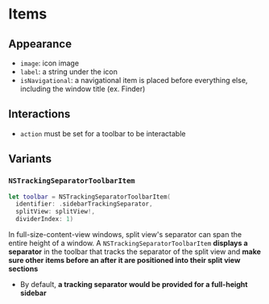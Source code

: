 # Items

## Appearance

- `image`: icon image
- `label`: a string under the icon
- `isNavigational`: a navigational item is placed before everything else,
  including the window title (ex. Finder)

## Interactions

- `action` must be set for a toolbar to be interactable

## Variants

### `NSTrackingSeparatorToolbarItem`

```swift
let toolbar = NSTrackingSeparatorToolbarItem(
  identifier: .sidebarTrackingSeparator,
  splitView: splitView!,
  dividerIndex: 1)
```

In full-size-content-view windows, split view's separator can span the entire
height of a window. A `NSTrackingSeparatorToolbarItem` **displays a separator**
in the toolbar that tracks the separator of the split view and **make sure other
items before an after it are positioned into their split view sections**

- By default, **a tracking separator would be provided for a full-height
  sidebar**
